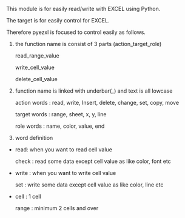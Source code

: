 This module is for easily read/write with EXCEL using Python.

The target is for easily control for EXCEL.

Therefore pyezxl is focused to control easily as follows.

1) the function name is consist of 3 parts (action_target_role)
   
   read_range_value
   
   write_cell_value
   
   delete_cell_value

2) function name is linked with underbar(_) and text is all lowcase
   
   action words : read, write, Insert, delete, change, set, copy, move
   
   target words : range, sheet, x, y, line
   
   role words : name, color, value, end

3) word definition
   
  * read: when you want to read cell value

     check : read some data except cell value as like color, font etc

  * write : when you want to write cell value

    set : write some data except cell value as like color, line etc

  * cell : 1 cell

    range : minimum 2 cells and over